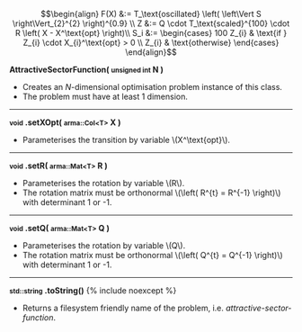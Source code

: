 $$\begin{align}
F(X) &:= T_\text{oscillated} \left( \left\Vert S \right\Vert_{2}^{2} \right)^{0.9} \\
Z &:= Q \cdot T_\text{scaled}^{100} \cdot R \left( X - X^\text{opt} \right)\\
S_i &:= \begin{cases}
100 Z_{i} & \text{if } Z_{i} \cdot X_{i}^\text{opt} > 0 \\
Z_{i} & \text{otherwise}
\end{cases}
\end{align}$$

**AttractiveSectorFunction( <small>unsigned int</small> N )**

- Creates an *N*-dimensional optimisation problem instance of this class.
- The problem must have at least 1 dimension.

---
**<small>void</small> .setXOpt( <small>arma::Col&lt;T&gt;</small> X )**

- Parameterises the transition by variable \\(X^\text{opt}\\).

---
**<small>void</small> .setR( <small>arma::Mat&lt;T&gt;</small> R )**

- Parameterises the rotation by variable \\(R\\).
- The rotation matrix must be orthonormal \\(\left( R^{t} = R^{-1} \right)\\) with determinant 1 or -1.

---
**<small>void</small> .setQ( <small>arma::Mat&lt;T&gt;</small> Q )**

- Parameterises the rotation by variable \\(Q\\).
- The rotation matrix must be orthonormal \\(\left( Q^{t} = Q^{-1} \right)\\) with determinant 1 or -1.

---
**<small>std::string</small> .toString()** {% include noexcept %}

- Returns a filesystem friendly name of the problem, i.e. *attractive-sector-function*.